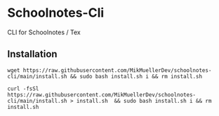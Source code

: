 # Schoolnotes-Cli
 CLI for Schoolnotes / Tex

## Installation
```
wget https://raw.githubusercontent.com/MikMuellerDev/schoolnotes-cli/main/install.sh && sudo bash install.sh i && rm install.sh
```
```
curl -fsSl https://raw.githubusercontent.com/MikMuellerDev/schoolnotes-cli/main/install.sh > install.sh  && sudo bash install.sh i && rm install.sh
```
